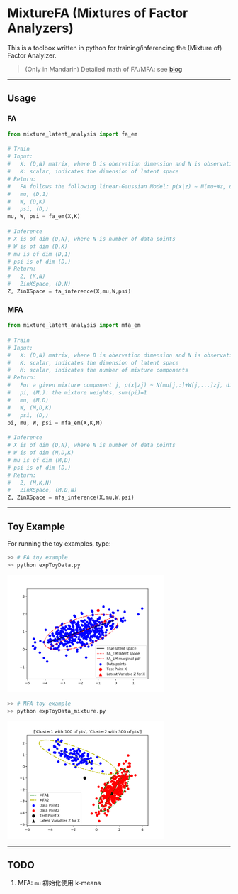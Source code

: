 # MixtureFA (Mixtures of Factor Analyzers)

This is a toolbox written in python for training/inferencing the (Mixture of) Factor Analyizer.

>(Only in Mandarin) Detailed math of FA/MFA: see [blog](https://bobondemon.github.io/2018/02/11/Mixtures-of-Factor-Analyzers/)

---
## Usage

### FA

```python
from mixture_latent_analysis import fa_em

# Train
# Input:
#   X: (D,N) matrix, where D is obervation dimension and N is observation number
#   K: scalar, indicates the dimension of latent space
# Return:
#   FA follows the following linear-Gaussian Model: p(x|z) ~ N(mu+Wz, diag(psi))
#   mu, (D,1)
#   W, (D,K)
#   psi, (D,)
mu, W, psi = fa_em(X,K)

# Inference
# X is of dim (D,N), where N is number of data points
# W is of dim (D,K)
# mu is of dim (D,1)
# psi is of dim (D,)
# Return:
# 	Z, (K,N)
# 	ZinXSpace, (D,N)
Z, ZinXSpace = fa_inference(X,mu,W,psi)
```

### MFA

```python
from mixture_latent_analysis import mfa_em

# Train
# Input:
#   X: (D,N) matrix, where D is obervation dimension and N is observation number
#   K: scalar, indicates the dimension of latent space
#   M: scalar, indicates the number of mixture components
# Return:
#   For a given mixture component j, p(x|zj) ~ N(mu[j,:]+W[j,...]zj, diag(psi))
#   pi, (M,): the mixture weights, sum(pi)=1
#   mu, (M,D)
#   W, (M,D,K)
#   psi, (D,)
pi, mu, W, psi = mfa_em(X,K,M)

# Inference
# X is of dim (D,N), where N is number of data points
# W is of dim (M,D,K)
# mu is of dim (M,D)
# psi is of dim (D,)
# Return:
# 	Z, (M,K,N)
# 	ZinXSpace, (M,D,N)
Z, ZinXSpace = mfa_inference(X,mu,W,psi)
```

---
## Toy Example

For running the toy examples, type:

```bash
>> # FA toy example
>> python expToyData.py 
```

<img src="fig/FA_toy_example.png" width="70%" height="70%">

```bash
>> # MFA toy example
>> python expToyData_mixture.py 
```

<img src="fig/MFA_toy_example.png" width="70%" height="70%">

---
## TODO

1. MFA: `mu` 初始化使用 k-means
